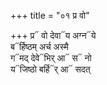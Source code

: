 +++
title = "०१ प्र वो"

+++
प्र᳓ वो देवा᳓य अग्न᳓ये  
ब᳓र्हिष्ठम् अर्च अस्मै  
ग᳓मद् देवे᳓भिर् आ᳓ स᳓ नो  
य᳓जिष्ठो बर्हि᳓र् आ᳓ सदत्